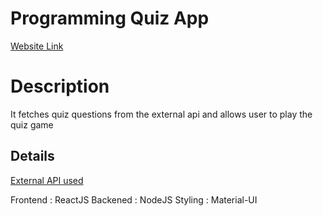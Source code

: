 # Programming Quiz App

[Website Link](https://prog-quiz.herokuapp.com/)


# Description

It fetches quiz questions from the external api and allows user to play the quiz game


## Details
[External API used](https://opentdb.com/api_config.php)

Frontend : ReactJS
Backened : NodeJS
Styling : Material-UI
